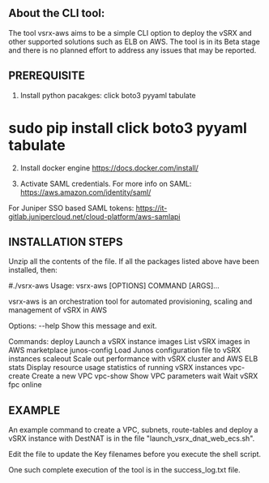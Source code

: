 About the CLI tool:
-------------------

The tool vsrx-aws aims to be a simple CLI option to deploy the vSRX and other supported solutions such as ELB on AWS. The tool is in its Beta stage and there is no planned effort to address any issues that may be reported. 


PREREQUISITE
--------------

1. Install python pacakges: click boto3 pyyaml tabulate
  # sudo pip install click boto3 pyyaml tabulate

2. Install docker engine 
  https://docs.docker.com/install/

3. Activate SAML credentials. For more info on SAML:
   https://aws.amazon.com/identity/saml/

  For Juniper SSO based SAML tokens:
  https://it-gitlab.junipercloud.net/cloud-platform/aws-samlapi


INSTALLATION STEPS
------------------

Unzip all the contents of the file. If all the packages listed above have been installed, then:

#./vsrx-aws
Usage: vsrx-aws [OPTIONS] COMMAND [ARGS]...

  vsrx-aws is an orchestration tool for automated provisioning, scaling and
  management of vSRX in AWS

Options:
  --help  Show this message and exit.

Commands:
  deploy        Launch a vSRX instance
  images        List vSRX images in AWS marketplace
  junos-config  Load Junos configuration file to vSRX instances
  scaleout      Scale out performance with vSRX cluster and AWS ELB
  stats         Display resource usage statistics of running vSRX instances
  vpc-create    Create a new VPC
  vpc-show      Show VPC parameters
  wait          Wait vSRX fpc online

EXAMPLE
-------

An example command to create a VPC, subnets, route-tables and deploy a vSRX instance with DestNAT is in the file "launch_vsrx_dnat_web_ecs.sh".

Edit the file to update the Key filenames before you execute the shell script.

One such complete execution of the tool is in the success_log.txt file.
